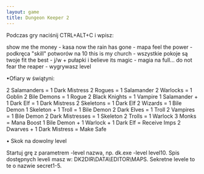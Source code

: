```yaml
---
layout: game
title: Dungeon Keeper 2
---
```


Podczas gry naciśnij CTRL+ALT+C i wpisz:

show me the money          	- kasa
now the rain has gone	- mapa
feel the power             	- podkręca "skill" potworów na 10
this is my church          	- wszystkie pokoje są twoje
fit the best               	- j/w + pułapki
i believe its magic        	- magia na full...
do not fear the reaper     	- wygrywasz level

•Ofiary w świątyni:

2 Salamanders                         	= 1 Dark Mistress
2 Rogues                              		= 1 Salamander
2 Warlocks                            		= 1 Goblin
2 Bile Demons                         		= 1 Rogue
2 Black Knights                       		= 1 Vampire
1 Salamander + 1 Dark Elf             	= 1 Dark Mistress
2 Skeletons                           		= 1 Dark Elf
2 Wizards                             		= 1 Bile Demon
1 Skeleton + 1 Troll                  	= 1 Bile Demon
2 Dark Elves                          		= 1 Troll
2 Vampires                            		= 1 Bile Demon
2 Dark Mistresses                     	= 1 Skeleton
2 Trolls                              		= 1 Warlock
3 Monks                               		= Mana Boost
1 Bile Demon + 1 Warlock + 1 Dark Elf	= Receive Imps
2 Dwarves + 1 Dark Mistress           	= Make Safe

• Skok na dowolny level

Startuj grę z parametrem -level nazwa, np. dk.exe -level level10. Spis 
dostępnych leveli masz w: DK2DIR\DATA\EDITOR\MAPS\. 
Sekretne levele 
to te o nazwie secret1-5.
